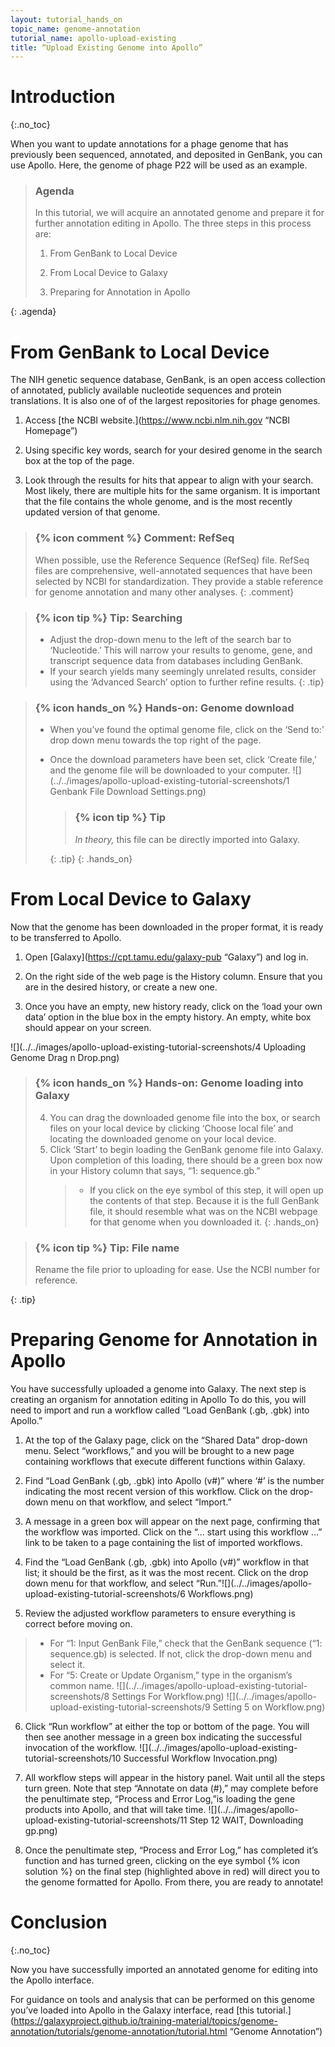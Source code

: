 ```yaml
---
layout: tutorial_hands_on
topic_name: genome-annotation
tutorial_name: apollo-upload-existing
title: “Upload Existing Genome into Apollo”
---
```


# Introduction
{:.no_toc}

When you want to update annotations for a phage genome that has previously been sequenced, annotated, and deposited in GenBank, you can use Apollo. Here, the genome of phage P22 will be used as an example.

> ### Agenda
>
> In this tutorial, we will acquire an annotated genome and prepare it for further annotation editing in Apollo. The three steps in this process are:
>
> 1. From GenBank to Local Device
> 
> 2. From Local Device to Galaxy
>
> 3. Preparing for Annotation in Apollo
>
{: .agenda}

# From GenBank to Local Device

The NIH genetic sequence database, GenBank, is an open access collection of annotated, publicly available nucleotide sequences and protein translations. It is also one of of the largest repositories for phage genomes.

1. Access [the NCBI website.](https://www.ncbi.nlm.nih.gov “NCBI Homepage”)

2. Using specific key words, search for your desired genome in the search box at the top of the page.

3. Look through the results for hits that appear to align with your search. Most likely, there are multiple hits for the same organism. It is important that the file contains the whole genome, and is the most recently updated version of that genome.

> ### {% icon comment %} Comment: RefSeq
> When possible, use the Reference Sequence (RefSeq) file. RefSeq files are comprehensive, well-annotated sequences that have been selected by NCBI for standardization. They provide a stable reference for genome annotation and many other analyses. 
{: .comment}

> ### {% icon tip %} Tip: Searching
> * Adjust the drop-down menu to the left of the search bar to ‘Nucleotide.’ This will narrow your results to genome, gene, and transcript sequence data from databases including GenBank.
> * If your search yields many seemingly unrelated results, consider using the ‘Advanced Search’ option to further refine results.
{: .tip}

> ### {% icon hands_on %} Hands-on: Genome download
> * When you’ve found the optimal genome file, click on the ‘Send to:’ drop down menu towards the top right of the page.
> * Once the download parameters have been set, click ‘Create file,’ and the genome file will be downloaded to your computer.
>  ![](../../images/apollo-upload-existing-tutorial-screenshots/1 Genbank File Download Settings.png)
>
>    > ### {% icon tip %} Tip
>    >
>    > *In theory,* this file can be directly imported into Galaxy.
>    >
>    {: .tip}
{: .hands_on}

# From Local Device to Galaxy

Now that the genome has been downloaded in the proper format, it is ready to be transferred to Apollo.

1. Open [Galaxy](https://cpt.tamu.edu/galaxy-pub “Galaxy”) and log in.

2. On the right side of the web page is the History column. Ensure that you are in the desired history, or create a new one.

3. Once you have an empty, new history ready, click on the ‘load your own data’ option in the blue box in the empty history. An empty, white box should appear on your screen. 

![](../../images/apollo-upload-existing-tutorial-screenshots/4 Uploading Genome Drag n Drop.png)

> ### {% icon hands_on %} Hands-on: Genome loading into Galaxy
> 4. You can drag the downloaded genome file into the box, or search files on your local device by clicking ‘Choose local file’ and locating the downloaded genome on your local device.
> 5. Click ‘Start’ to begin loading the GenBank genome file into Galaxy. Upon completion of this loading, there should be a green box now in your History column that says, “1: sequence.gb.”
>    > * If you click on the eye symbol of this step, it will open up the contents of that step. Because it is the full GenBank file, it should resemble what was on the NCBI webpage for that genome when you downloaded it.
{: .hands_on}

> ### {% icon tip %} Tip: File name
>
> Rename the file prior to uploading for ease. Use the NCBI number for reference.
>
{: .tip}

# Preparing Genome for Annotation in Apollo

You have successfully uploaded a genome into Galaxy. The next step is creating an organism for annotation editing in Apollo To do this, you will need to import and run a workflow called “Load GenBank (.gb, .gbk) into Apollo.”

1. At the top of the Galaxy page, click on the “Shared Data” drop-down menu. Select “workflows,” and you will be brought to a new page containing workflows that execute different functions within Galaxy.

2. Find “Load GenBank (.gb, .gbk) into Apollo (v#)” where ‘#’ is the number indicating the most recent version of this workflow. Click on the drop-down menu on that workflow, and select “Import.”

3. A message in a green box will appear on the next page, confirming that the workflow was imported. Click on the “… start using this workflow …” link to be taken to a page containing the list of imported workflows.

4. Find the “Load GenBank (.gb, .gbk) into Apollo (v#)” workflow in that list; it should be the first, as it was the most recent. Click on the drop down menu for that workflow, and select “Run.”![](../../images/apollo-upload-existing-tutorial-screenshots/6 Workflows.png)

5. Review the adjusted workflow parameters to ensure everything is correct before moving on.
> * For “1: Input GenBank File,” check that the GenBank sequence (“1: sequence.gb) is selected. If not, click the drop-down menu and select it.
> * For “5: Create or Update Organism,” type in the organism’s common name.
![](../../images/apollo-upload-existing-tutorial-screenshots/8 Settings For Workflow.png) ![](../../images/apollo-upload-existing-tutorial-screenshots/9 Setting 5 on Workflow.png)

6. Click “Run workflow” at either the top or bottom of the page. You will then see another message in a green box indicating the successful invocation of the workflow. ![](../../images/apollo-upload-existing-tutorial-screenshots/10 Successful Workflow Invocation.png)

7. All workflow steps will appear in the history panel. Wait until all the steps turn green. Note that step “Annotate on data (#),” may complete before the penultimate step, “Process and Error Log,”is loading the gene products into Apollo, and that will take time. ![](../../images/apollo-upload-existing-tutorial-screenshots/11 Step 12 WAIT, Downloading gp.png)

8. Once the penultimate step, “Process and Error Log,” has completed it’s function and has turned green, clicking on the eye symbol {% icon solution %} on the final step (highlighted above in red) will direct you to the genome formatted for Apollo. From there, you are ready to annotate!

# Conclusion
{:.no_toc}

Now you have successfully imported an annotated genome for editing into the Apollo interface.

For guidance on tools and analysis that can be performed on this genome you’ve loaded into Apollo in the Galaxy interface, read [this tutorial.](https://galaxyproject.github.io/training-material/topics/genome-annotation/tutorials/genome-annotation/tutorial.html “Genome Annotation”) 

